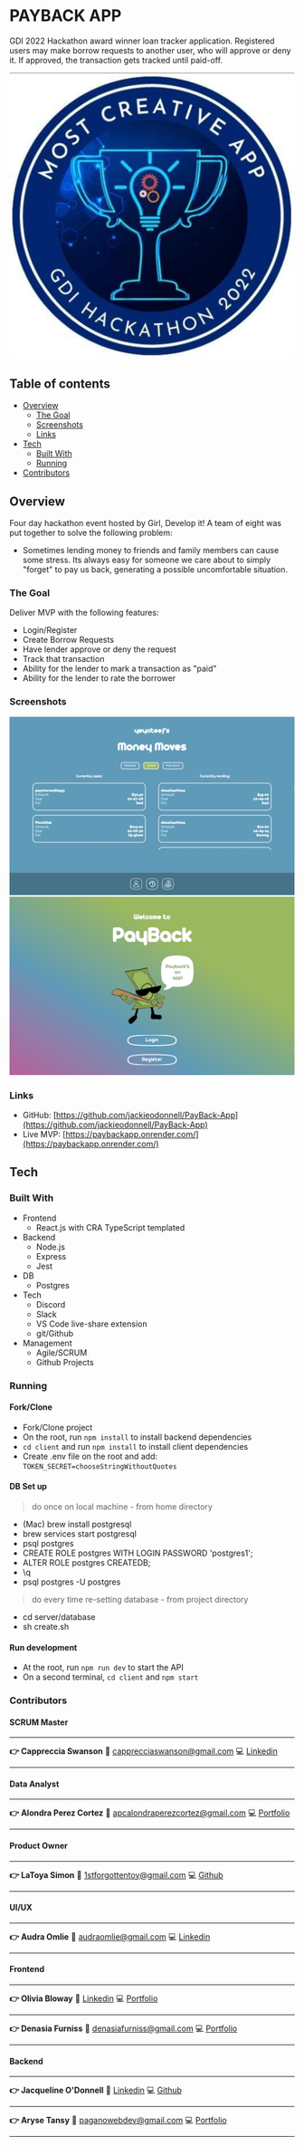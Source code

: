 # PAYBACK APP

GDI 2022 Hackathon award winner loan tracker application. Registered users may make borrow requests to another user, who will approve or deny it. If approved, the transaction gets tracked until paid-off.

![Award](./award.png)

## Table of contents

- [Overview](#overview)
  - [The Goal](#the-goal)
  - [Screenshots](#screenshots)
  - [Links](#links)
- [Tech](#tech)
  - [Built With](#built-with)
  - [Running](#running)
- [Contributors](#contributors)

## Overview

Four day hackathon event hosted by Girl, Develop it! A team of eight was put together to solve the following problem:

- Sometimes lending money to friends and family members can cause some stress. Its always easy for someone we care about to simply "forget" to pay us back, generating a possible uncomfortable situation.

### The Goal

Deliver MVP with the following features:

- Login/Register
- Create Borrow Requests
- Have lender approve or deny the request
- Track that transaction
- Ability for the lender to mark a transaction as "paid"
- Ability for the lender to rate the borrower

### Screenshots

![Land page](./dash.png)
![Dash page](./home.png)

### Links

- GitHub: [https://github.com/jackieodonnell/PayBack-App](https://github.com/jackieodonnell/PayBack-App)
- Live MVP: [https://paybackapp.onrender.com/](https://paybackapp.onrender.com/)

## Tech

### Built With

- Frontend
  - React.js with CRA TypeScript templated
- Backend
  - Node.js
  - Express
  - Jest
- DB
  - Postgres
- Tech
  - Discord
  - Slack
  - VS Code live-share extension
  - git/Github
- Management
  - Agile/SCRUM
  - Github Projects

### Running

#### Fork/Clone

- Fork/Clone project
- On the root, run `npm install` to install backend dependencies
- `cd client` and run `npm install` to install client dependencies
- Create .env file on the root and add: `TOKEN_SECRET=chooseStringWithoutQuotes`

#### DB Set up

> do once on local machine - from home directory

- (Mac) brew install postgresql
- brew services start postgresql
- psql postgres
- CREATE ROLE postgres WITH LOGIN PASSWORD 'postgres1';
- ALTER ROLE postgres CREATEDB;
- \q
- psql postgres -U postgres

> do every time re-setting database - from project directory

- cd server/database
- sh create.sh

#### Run development

- At the root, run `npm run dev` to start the API
- On a second terminal, `cd client` and `npm start`

### Contributors

#### SCRUM Master

---

**:point_right: Cappreccia Swanson**
:e-mail: capprecciaswanson@gmail.com
:computer: [Linkedin](https://www.linkedin.com/in/cappreccia-swanson)

---

#### Data Analyst

---

**:point_right: Alondra Perez Cortez**
:e-mail: apcalondraperezcortez@gmail.com
:computer: [Portfolio](https://sites.google.com/view/alondra-perez-cortez/projects)

---

#### Product Owner

---

**:point_right: LaToya Simon**
:e-mail: 1stforgottentoy@gmail.com
:computer: [Github](https://github.com/latoyadsimon)

---

#### UI/UX

---

**:point_right: Audra Omlie**
:e-mail: audraomlie@gmail.com
:computer: [Linkedin](linkedin.com/in/audraomlie)

---

#### Frontend

---

**:point_right: Olivia Bloway**
:e-mail: [Linkedin](https://www.linkedin.com/in/liv-bloway-461306211/)
:computer: [Portfolio](www.oliviabloway.com)

---

**:point_right: Denasia Furniss**
:e-mail: denasiafurniss@gmail.com
:computer: [Portfolio](denasia-furniss-portfolio.herokuapp.com/)

---

#### Backend

---

**:point_right: Jacqueline O'Donnell**
:e-mail: [Linkedin](https://www.linkedin.com/in/jackieodonnell/)
:computer: [Github](https://github.com/jackieodonnell)

---

**:point_right: Aryse Tansy**
:e-mail: paganowebdev@gmail.com
:computer: [Portfolio](https://www.pagano.dev/)

---
